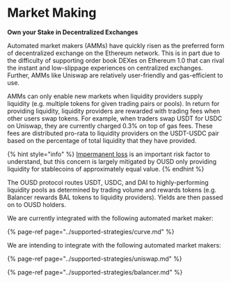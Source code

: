 # Market Making

**Own your Stake in Decentralized Exchanges**

Automated market makers \(AMMs\) have quickly risen as the preferred form of decentralized exchange on the Ethereum network. This is in part due to the difficulty of supporting order book DEXes on Ethereum 1.0 that can rival the instant and low-slippage experiences on centralized exchanges. Further, AMMs like Uniswap are relatively user-friendly and gas-efficient to use.

AMMs can only enable new markets when liquidity providers supply liquidity \(e.g. multiple tokens for given trading pairs or pools\). In return for providing liquidity, liquidity providers are rewarded with trading fees when other users swap tokens. For example, when traders swap USDT for USDC on Uniswap, they are currently charged 0.3% on top of gas fees. These fees are distributed pro-rata to liquidity providers on the USDT-USDC pair based on the percentage of total liquidity that they have provided. 

{% hint style="info" %}
[Impermanent loss](https://medium.com/@pintail/uniswap-a-good-deal-for-liquidity-providers-104c0b6816f2) is an important risk factor to understand, but this concern is largely mitigated by OUSD only providing liquidity for stablecoins of approximately equal value.
{% endhint %}

The OUSD protocol routes USDT, USDC, and DAI to highly-performing liquidity pools as determined by trading volume and rewards tokens \(e.g. Balancer rewards BAL tokens to liquidity providers\). Yields are then passed on to OUSD holders.

We are currently integrated with the following automated market maker:

{% page-ref page="../supported-strategies/curve.md" %}

We are intending to integrate with the following automated market makers:

{% page-ref page="../supported-strategies/uniswap.md" %}

{% page-ref page="../supported-strategies/balancer.md" %}





